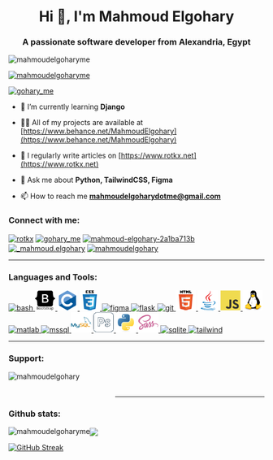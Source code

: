 <h1 align="center">Hi 👋, I'm Mahmoud Elgohary</h1>
<h3 align="center">A passionate software developer from Alexandria, Egypt</h3>

<p align="left"> <img src="https://komarev.com/ghpvc/?username=mahmoudelgoharyme&label=Profile%20views&color=0e75b6&style=for-the-badge" alt="mahmoudelgoharyme" /> </p>

<p align="left"> <a href="https://github.com/mahmoudelgoharyme"><img src="https://github-profile-trophy.vercel.app/?username=mahmoudelgoharyme&theme=onedark" alt="mahmoudelgoharyme" /></a> </p>

<p align="left"> <a href="https://twitter.com/gohary_me" target="blank"><img src="https://img.shields.io/twitter/follow/gohary_me?logo=twitter&style=for-the-badge" alt="gohary_me" /></a> </p>

- 🌱 I’m currently learning **Django**

- 👨‍💻 All of my projects are available at [https://www.behance.net/MahmoudElgohary](https://www.behance.net/MahmoudElgohary)

- 📝 I regularly write articles on [https://www.rotkx.net](https://www.rotkx.net)

- 💬 Ask me about **Python, TailwindCSS, Figma**

- 📫 How to reach me **mahmoudelgoharydotme@gmail.com**

<h3 align="left">Connect with me:</h3>
<p align="left">
<a href="https://codepen.io/rotkx" target="blank"><img align="center" src="https://raw.githubusercontent.com/rahuldkjain/github-profile-readme-generator/master/src/images/icons/Social/codepen.svg" alt="rotkx" height="30" width="40" /></a>
<a href="https://twitter.com/gohary_me" target="blank"><img align="center" src="https://raw.githubusercontent.com/rahuldkjain/github-profile-readme-generator/master/src/images/icons/Social/twitter.svg" alt="gohary_me" height="30" width="40" /></a>
<a href="https://linkedin.com/in/mahmoud-elgohary-2a1ba713b" target="blank"><img align="center" src="https://raw.githubusercontent.com/rahuldkjain/github-profile-readme-generator/master/src/images/icons/Social/linked-in-alt.svg" alt="mahmoud-elgohary-2a1ba713b" height="30" width="40" /></a>
<a href="https://instagram.com/_mahmoud.elgohary" target="blank"><img align="center" src="https://raw.githubusercontent.com/rahuldkjain/github-profile-readme-generator/master/src/images/icons/Social/instagram.svg" alt="_mahmoud.elgohary" height="30" width="40" /></a>
<a href="https://www.behance.net/mahmoudelgohary" target="blank"><img align="center" src="https://raw.githubusercontent.com/rahuldkjain/github-profile-readme-generator/master/src/images/icons/Social/behance.svg" alt="mahmoudelgohary" height="30" width="40" /></a>
</p>
<hr>

<h3 align="left">Languages and Tools:</h3>
<p align="left"> <a href="https://www.gnu.org/software/bash/" target="_blank" rel="noreferrer"> <img src="https://www.vectorlogo.zone/logos/gnu_bash/gnu_bash-icon.svg" alt="bash" width="40" height="40"/> </a> <a href="https://getbootstrap.com" target="_blank" rel="noreferrer"> <img src="https://raw.githubusercontent.com/devicons/devicon/master/icons/bootstrap/bootstrap-plain-wordmark.svg" alt="bootstrap" width="40" height="40"/> </a> <a href="https://www.cprogramming.com/" target="_blank" rel="noreferrer"> <img src="https://raw.githubusercontent.com/devicons/devicon/master/icons/c/c-original.svg" alt="c" width="40" height="40"/> </a> <a href="https://www.w3schools.com/css/" target="_blank" rel="noreferrer"> <img src="https://raw.githubusercontent.com/devicons/devicon/master/icons/css3/css3-original-wordmark.svg" alt="css3" width="40" height="40"/> </a> <a href="https://www.figma.com/" target="_blank" rel="noreferrer"> <img src="https://www.vectorlogo.zone/logos/figma/figma-icon.svg" alt="figma" width="40" height="40"/> </a> <a href="https://flask.palletsprojects.com/" target="_blank" rel="noreferrer"> <img src="https://www.vectorlogo.zone/logos/pocoo_flask/pocoo_flask-icon.svg" alt="flask" width="40" height="40"/> </a> <a href="https://git-scm.com/" target="_blank" rel="noreferrer"> <img src="https://www.vectorlogo.zone/logos/git-scm/git-scm-icon.svg" alt="git" width="40" height="40"/> </a> <a href="https://www.w3.org/html/" target="_blank" rel="noreferrer"> <img src="https://raw.githubusercontent.com/devicons/devicon/master/icons/html5/html5-original-wordmark.svg" alt="html5" width="40" height="40"/> </a> <a href="https://www.java.com" target="_blank" rel="noreferrer"> <img src="https://raw.githubusercontent.com/devicons/devicon/master/icons/java/java-original.svg" alt="java" width="40" height="40"/> </a> <a href="https://developer.mozilla.org/en-US/docs/Web/JavaScript" target="_blank" rel="noreferrer"> <img src="https://raw.githubusercontent.com/devicons/devicon/master/icons/javascript/javascript-original.svg" alt="javascript" width="40" height="40"/> </a> <a href="https://www.linux.org/" target="_blank" rel="noreferrer"> <img src="https://raw.githubusercontent.com/devicons/devicon/master/icons/linux/linux-original.svg" alt="linux" width="40" height="40"/> </a> <a href="https://www.mathworks.com/" target="_blank" rel="noreferrer"> <img src="https://upload.wikimedia.org/wikipedia/commons/2/21/Matlab_Logo.png" alt="matlab" width="40" height="40"/> </a> <a href="https://www.microsoft.com/en-us/sql-server" target="_blank" rel="noreferrer"> <img src="https://www.svgrepo.com/show/303229/microsoft-sql-server-logo.svg" alt="mssql" width="40" height="40"/> </a> <a href="https://www.mysql.com/" target="_blank" rel="noreferrer"> <img src="https://raw.githubusercontent.com/devicons/devicon/master/icons/mysql/mysql-original-wordmark.svg" alt="mysql" width="40" height="40"/> </a> <a href="https://www.photoshop.com/en" target="_blank" rel="noreferrer"> <img src="https://raw.githubusercontent.com/devicons/devicon/master/icons/photoshop/photoshop-line.svg" alt="photoshop" width="40" height="40"/> </a> <a href="https://www.python.org" target="_blank" rel="noreferrer"> <img src="https://raw.githubusercontent.com/devicons/devicon/master/icons/python/python-original.svg" alt="python" width="40" height="40"/> </a> <a href="https://sass-lang.com" target="_blank" rel="noreferrer"> <img src="https://raw.githubusercontent.com/devicons/devicon/master/icons/sass/sass-original.svg" alt="sass" width="40" height="40"/> </a> <a href="https://www.sqlite.org/" target="_blank" rel="noreferrer"> <img src="https://www.vectorlogo.zone/logos/sqlite/sqlite-icon.svg" alt="sqlite" width="40" height="40"/> </a> <a href="https://tailwindcss.com/" target="_blank" rel="noreferrer"> <img src="https://www.vectorlogo.zone/logos/tailwindcss/tailwindcss-icon.svg" alt="tailwind" width="40" height="40"/> </a> </p>
<hr>

<h3 align="left">Support:</h3>
<p><a href="https://www.buymeacoffee.com/mahmoudelgohary"> <img align="left" src="https://cdn.buymeacoffee.com/buttons/v2/default-yellow.png" height="50" width="210" alt="mahmoudelgohary" /></a></p><br><br>
<hr>

<h3 align="left">Github stats:</h3>
<p><img align="left" src="https://github-readme-stats.vercel.app/api/top-langs?username=mahmoudelgoharyme&show_icons=true&theme=dark&locale=en&hide=html,css&hide_progress=false&layout=donut-vertical&show_icons=true&theme=dark&locale=en&layout=compact" alt="mahmoudelgoharyme" /></p>
<p><img align="center" src="https://github-readme-stats.vercel.app/api?username=mahmoudelgoharyme&show_icons=true&theme=dark&locale=en"/></p>
<p><a href="https://git.io/streak-stats"><img src="https://github-readme-streak-stats.herokuapp.com?user=mahmoudelgoharyme&theme=holi-theme&hide_border=true&border_radius=20&mode=weekly&card_width=846" alt="GitHub Streak" /></a></p>
